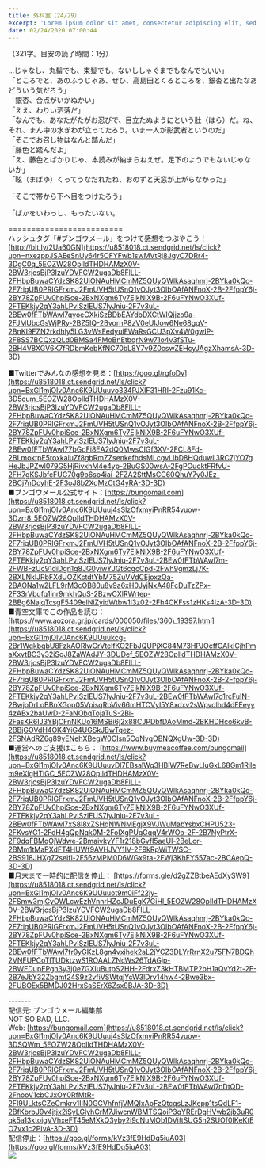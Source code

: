 ```yaml
---
title: 外科室（24/29）
excerpt: 'Lorem ipsum dolor sit amet, consectetur adipiscing elit, sed do eiusmod tempor incididunt ut labore et dolore magna aliqua. Praesent elementum facilisis leo vel fringilla est ullamcorper eget. At imperdiet dui accumsan sit amet nulla facilisi morbi tempus.'
date: 02/24/2020 07:00:44
---
```


（321字。目安の読了時間：1分）  
  
…じゃなし、丸髷でも、束髪でも、ないししゃぐまでもなんでもいい」  
「ところでと、あのふうじゃあ、ぜひ、高島田とくるところを、銀杏と出たなあどういう気だろう」  
「銀杏、合点がいかぬかい」  
「ええ、わりい洒落だ」  
「なんでも、あなたがたがお忍びで、目立たぬようにという肚（はら）だ。ね、それ、まん中の水ぎわが立ってたろう。いま一人が影武者というのだ」  
「そこでお召し物はなんと踏んだ」  
「藤色と踏んだよ」  
「え、藤色とばかりじゃ、本読みが納まらねえぜ。足下のようでもないじゃないか」  
「眩（まばゆ）くってうなだれたね、おのずと天窓が上がらなかった」  
  
「そこで帯から下へ目をつけたろう」  
  
「ばかをいわっし、もったいない。  
  
\=========================  
ハッシュタグ「#ブンゴウメール」をつけて感想をつぶやこう！　  
[http://bit.ly/2Ua60GN](https://u8518018.ct.sendgrid.net/ls/click?upn=nxezppJSAEeSnUy64r5OFYFwb1swMVtRj8JgyC7DRr4-3DgC0q_5EOZW28OpIldTHDHAMzX0V-2BW3rjcsBjP3IzuYDVFCW2ugaDb8FlLL-2FHbpBuwaCYdzSK82UiONAuHMCmMZ5QUyQWlkAsaqhnrj-2BYka0kQc-2F7rigUB0PRlGFrxmJ2FmUVH5tUSnQ1vOJyt3OIbOAfANFnoX-2B-2FfppY6j-2BY78ZpFUv0hpiSce-2BxNXgm6Ty7EjkNiX9B-2F6uFYNwO3XUf-2FTEKkjy2qY3ahLPvISzlEUS7IyJniu-2F7v3uL-2BEw0fFTbWAwl7qyoeCXkiSzBDbEAYdbDXCtWIQjjzo9a-2FJMUbcGsWjPRy-2BZ5IQ-2BvornP8zV0eUlJow6Ne68gqV-2BnKI9FZN2rkdhIy5LG3vWsEedyuiEWaRsGCU3pXv4W0gwIP-2F8SS7BCQxzQLd0BMSa4FMoBnEtbqrN9w71o4v3fSTu-2BH4V8XGV6K7fRDbmKebKfNC70bL8Y7v9Z0cswZEHcyJAgzXhamsA-3D-3D)  
  
■Twitterでみんなの感想を見る：[https://goo.gl/rgfoDv](https://u8518018.ct.sendgrid.net/ls/click?upn=BxGl1mjOlv0Anc6K9UUuuvo334PJXlF31HRI-2Fzu91Kc-3D5cum_5EOZW28OpIldTHDHAMzX0V-2BW3rjcsBjP3IzuYDVFCW2ugaDb8FlLL-2FHbpBuwaCYdzSK82UiONAuHMCmMZ5QUyQWlkAsaqhnrj-2BYka0kQc-2F7rigUB0PRlGFrxmJ2FmUVH5tUSnQ1vOJyt3OIbOAfANFnoX-2B-2FfppY6j-2BY78ZpFUv0hpiSce-2BxNXgm6Ty7EjkNiX9B-2F6uFYNwO3XUf-2FTEKkjy2qY3ahLPvISzlEUS7IyJniu-2F7v3uL-2BEw0fFTbWAwl77bGdFi8EA2dQ0MwsCIGf3XV-2FCL8Fd-2BLmoktpE5roxkaluZf8gbRmZZsenkefhdsMLcgvLlbD8HQduwll3RC7jYO7gHeJbJPZwl079G5HjRivxhM4e4yp-2BuGS00wsA-2FgPOuoktFRfvU-2FH7gKSJbfcFUG70g9b6so4iai-2FZA2SttMsCC60QhuY7y0JEz-2BCj7nDoyhE-2F3oJ8b2XqMzCtG4yRA-3D-3D)  
■ブンゴウメール公式サイト：[https://bungomail.com](https://u8518018.ct.sendgrid.net/ls/click?upn=BxGl1mjOlv0Anc6K9UUuuj4sSlzOfxmyiPnRR54vuow-3Dzrr8_5EOZW28OpIldTHDHAMzX0V-2BW3rjcsBjP3IzuYDVFCW2ugaDb8FlLL-2FHbpBuwaCYdzSK82UiONAuHMCmMZ5QUyQWlkAsaqhnrj-2BYka0kQc-2F7rigUB0PRlGFrxmJ2FmUVH5tUSnQ1vOJyt3OIbOAfANFnoX-2B-2FfppY6j-2BY78ZpFUv0hpiSce-2BxNXgm6Ty7EjkNiX9B-2F6uFYNwO3XUf-2FTEKkjy2qY3ahLPvISzlEUS7IyJniu-2F7v3uL-2BEw0fFTbWAwl7m-2FWBFzUc91diDgn1g8JG0yiwYJGt6cgcCpd-2Fwh9gmzLj7K-2BXLNklJRbFXdUOZKctdtYbM75ZuVVdCEjoxzQa-2BAONa1w2LFL9rM3cOB80u8v9a6xH0JyjNxA48FcDuTzZPx-2F33rVbufq1inr9mkhQuS-2BzwCXlRWrtep-2BBg6NajqTcsgF5409elNiZyidWtbw1l3z02-2Fh4CKFss1zHKs4lzA-3D-3D)  
■青空文庫でこの作品を読む：[https://www.aozora.gr.jp/cards/000050/files/360\_19397.html](https://u8518018.ct.sendgrid.net/ls/click?upn=BxGl1mjOlv0Anc6K9UUuukcg-2Br1WqkbqbU8FzkAORlwCrVtelfKO2FbJQUPjXC84M73HPJOcffCAlkICjhPmaXxvtBC3y32iSgJ8ZaWAdJY-3DUDef_5EOZW28OpIldTHDHAMzX0V-2BW3rjcsBjP3IzuYDVFCW2ugaDb8FlLL-2FHbpBuwaCYdzSK82UiONAuHMCmMZ5QUyQWlkAsaqhnrj-2BYka0kQc-2F7rigUB0PRlGFrxmJ2FmUVH5tUSnQ1vOJyt3OIbOAfANFnoX-2B-2FfppY6j-2BY78ZpFUv0hpiSce-2BxNXgm6Ty7EjkNiX9B-2F6uFYNwO3XUf-2FTEKkjy2qY3ahLPvISzlEUS7IyJniu-2F7v3uL-2BEw0fFTbWAwl7o1rcFuIN-2BwjoDrLoBBnXGop05VpisqRbViv66mHTCVyl5Y8xdxv2sWpvdlhd4dFEeyy4zABx2baUwD-2FaNObqTojaTuS-2Bi-2FasKR6IJ3YBjCFnNKUo16MSBi6j2x88CJPDbfDAoMmd-2BKHDHco6kvB-2BBjGOVdH4OK4YiG4UGSkJBwTqez-2FSNAdRZ6g89yENehXBegW0CIsn5CqNvgOBNQXgUw-3D-3D)  
■運営へのご支援はこちら： [https://www.buymeacoffee.com/bungomail](https://u8518018.ct.sendgrid.net/ls/click?upn=BxGl1mjOlv0Anc6K9UUuuvDl7EBsalWq3HBiW7ReBwLluGxL68Gm1RiIem9eXlgHTiGC_5EOZW28OpIldTHDHAMzX0V-2BW3rjcsBjP3IzuYDVFCW2ugaDb8FlLL-2FHbpBuwaCYdzSK82UiONAuHMCmMZ5QUyQWlkAsaqhnrj-2BYka0kQc-2F7rigUB0PRlGFrxmJ2FmUVH5tUSnQ1vOJyt3OIbOAfANFnoX-2B-2FfppY6j-2BY78ZpFUv0hpiSce-2BxNXgm6Ty7EjkNiX9B-2F6uFYNwO3XUf-2FTEKkjy2qY3ahLPvISzlEUS7IyJniu-2F7v3uL-2BEw0fFTbWAwl7xS8l8xZSHqNWNMEgjX9VJWuMabYsbxCHPU523-2FKvsYG1-2FdH4gQpNqk0M-2FoIXgPUgGqqV4rWOb-2F-2B7NyPtrX-2F9dqFBMqOjWdwe-2BmaivkyYF1r218bGvfI5aeUl-2BeLor-2BMm1tMaPXdFT4HUWf9AVHJVY1IV-2F9kRpWiTWSC-2BS918JHXg72seifl-2F56zMPM0D6WGx9ta-2FWj3KhFY557ac-2BCAepQ-3D-3D)  
■月末まで一時的に配信を停止： [https://forms.gle/d2gZZBtbeAEdXySW9](https://u8518018.ct.sendgrid.net/ls/click?upn=BxGl1mjOlv0Anc6K9UUuuot9m0iFf22jy-2FSmw3mjCyOWLcwEzhVnnrHZcJDuEgK7GiHI_5EOZW28OpIldTHDHAMzX0V-2BW3rjcsBjP3IzuYDVFCW2ugaDb8FlLL-2FHbpBuwaCYdzSK82UiONAuHMCmMZ5QUyQWlkAsaqhnrj-2BYka0kQc-2F7rigUB0PRlGFrxmJ2FmUVH5tUSnQ1vOJyt3OIbOAfANFnoX-2B-2FfppY6j-2BY78ZpFUv0hpiSce-2BxNXgm6Ty7EjkNiX9B-2F6uFYNwO3XUf-2FTEKkjy2qY3ahLPvISzlEUS7IyJniu-2F7v3uL-2BEw0fFTbWAwl7fr9yGKzL8gn4vxihek2aL2jYCZ3DLYrRrnX2u75FN7BDQh2VNFUPCoTlTUDktzwS1ROAALZNcWs26TdAGjp-2BWFDupEPgn3y3j0e7GXIuButpS2HH-2FdrxZ3kHTBMTP2bH1aQvYd2t-2F-2B7eJbY32Zbgmt24S9z2vfiVSWtqjYcW3lDrv14hw4-2Bwe3bx-2FUBOEx5BMDJ02HrxSaSErX6Zsx9BJA-3D-3D)  
  
\-------  
配信元: ブンゴウメール編集部  
NOT SO BAD, LLC.  
Web: [https://bungomail.com](https://u8518018.ct.sendgrid.net/ls/click?upn=BxGl1mjOlv0Anc6K9UUuuj4sSlzOfxmyiPnRR54vuow-3DSQWm_5EOZW28OpIldTHDHAMzX0V-2BW3rjcsBjP3IzuYDVFCW2ugaDb8FlLL-2FHbpBuwaCYdzSK82UiONAuHMCmMZ5QUyQWlkAsaqhnrj-2BYka0kQc-2F7rigUB0PRlGFrxmJ2FmUVH5tUSnQ1vOJyt3OIbOAfANFnoX-2B-2FfppY6j-2BY78ZpFUv0hpiSce-2BxNXgm6Ty7EjkNiX9B-2F6uFYNwO3XUf-2FTEKkjy2qY3ahLPvISzlEUS7IyJniu-2F7v3uL-2BEw0fFTbWAwl7nDtQD-2FnooV1cbCJxOY0RfMtR-2FI9ULktsCZeCmkrv1IIN0GCVhfnfjVMQIxApFzQtcqsLzJKepp1tsQdLF1-2BfKbrbJ9v4jtjx2iSyLGlyhCrM7JiwcnWBMTSQoiP3qYRErDgHVwb2jb3uR0qk5a13ktoigVVhxeFT45eMXkQ3yby2i9cNuMOb1DViftSUG5n2SUOf0IKeKtEO7vx1c2PIvA-3D-3D)  
配信停止：[https://goo.gl/forms/kVz3fE9HdDq5iuA03](https://goo.gl/forms/kVz3fE9HdDq5iuA03)  
![](https://u8518018.ct.sendgrid.net/wf/open?upn=ypZaqTjaYrwJSsa-2BLe7H7RcvxSux8rtM6dMtnptkxLQMLiJbmQ03whDMSt9-2BvxM-2BKE6ujadHWCHS-2FYDUUXrKB1ko48yvbyCc0cRihB-2Fp5Bay9wjnwFFFSOMUGZ1XsQFLSw-2BcLxQJ-2FKCEDcoi1anZIuPbF9Rxo-2FLeXKQV0vEqF1IAQ1XnlviO-2B9yQwEztj8RDCwsaVWtotB-2FCK8hMRwgltpwIV-2FFsfHBrAErpb6WxngpSZbbFzfcmmL0ub05Qgb-2BA9M1-2FA3FBtUHvnyh25LJ5cdYen43lSvpXBGOTiMXcH-2FBbkigi3LXv0VVagcrVQ4Q2avbEo6Ek5Olhi5CDYsVgEjJmFgrzZR-2FZC6UMBcF8-2BUbeKxZV1GNPVLb5W7Qh-2FgcqR8RLnQmrpGNJW4owmdxdUQVilPLTln4HZ1sIYUzBCcHm8h-2FbW9ZhOLExzswMaJP04DQyTqAsgE7fj8ZgX9joXA-3D-3D)